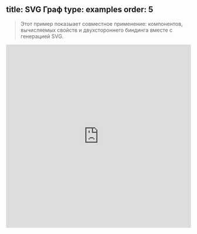 title: SVG Граф
type: examples
order: 5
---

> Этот пример показыает совместное применение: компонентов, вычисляемых свойств и двухстороннего биндинга вместе с генерацией SVG.

<iframe width="100%" height="500" src="http://jsfiddle.net/yyx990803/bbt0f3nz/embedded/result,html,js,css" allowfullscreen="allowfullscreen" frameborder="0"></iframe>